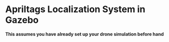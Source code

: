 # Apriltags Localization System in Gazebo

**This assumes you have already set up your drone simulation before hand**
